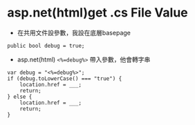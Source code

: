 # **asp.net(html)get .cs File Value**
- 在共用文件設參數，我設在底層basepage 
```
public bool debug = true;
```

- asp.net(html) `<%=debug%>` 帶入參數，他會轉字串
```
var debug = "<%=debug%>";
if (debug.toLowerCase() === "true") {
	location.href = ___;
	return;
} else {
	location.href = ___;
	return;
}
```

  